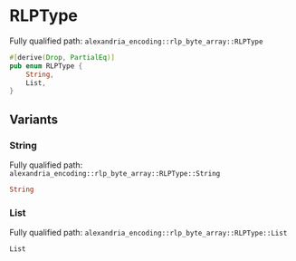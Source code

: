 # RLPType

Fully qualified path: `alexandria_encoding::rlp_byte_array::RLPType`

```rust
#[derive(Drop, PartialEq)]
pub enum RLPType {
    String,
    List,
}
```

## Variants

### String

Fully qualified path: `alexandria_encoding::rlp_byte_array::RLPType::String`

```rust
String
```


### List

Fully qualified path: `alexandria_encoding::rlp_byte_array::RLPType::List`

```rust
List
```


